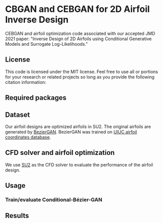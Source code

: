 # CBGAN and CEBGAN for 2D Airfoil Inverse Design
CEBGAN and airfoil optimization code associated with our accepted JMD 2021 paper: "Inverse Design of 2D Airfoils using Conditional Generative Models and Surrogate Log-Likelihoods."

<!-- ![Alt text](/architecture1.svg)
![Alt text](/architecture2.svg) -->

## License
This code is licensed under the MIT license. Feel free to use all or portions for your research or related projects so long as you provide the following citation information:

<!-- Wei Chen, Kevin Chiu, and Mark Fuge. "Airfoil Design Parameterization and Optimization using Bézier Generative Adversarial Networks." AIAA Journal (2020) Accepted.

    @article{chen2020airfoil,
	  title={Airfoil Design Parameterization and Optimization using Bézier Generative Adversarial Networks},
	  author={Chen, Wei and Chiu, Kevin and Fuge, Mark},
	  journal={AIAA Journal},
	  volume={},
	  number={},
	  pages={},
	  year={2020},
	  publisher={American Institute of Aeronautics and Astronautics}
        } -->

## Required packages

<!-- - tensorflow<2.0.0
- pyDOE
- sklearn
- numpy
- matplotlib
- autograd -->

## Dataset

Our airfoil designs are optimized airfoils in SU2. The original airfoils are generated by [BezierGAN](https://github.com/IDEALLab/airfoil-opt-gan-aiaa2019). BezierGAN was trained on [UIUC airfoil coordinates database](http://m-selig.ae.illinois.edu/ads/coord_database.html).

[//]: <The raw data contains variable number of points along airfoil curves. We created the training data by applying [B-spline interpolation](https://github.com/IDEALLab/airfoil-interpolation) on these designs and removed outlier designs.>

## CFD solver and airfoil optimization

We use [SU2](https://su2code.github.io/) as the CFD solver to evaluate the performance of the airfoil design.

## Usage

### Train/evaluate Conditional-Bézier-GAN

<!-- Go to Conditional-Bézier-GAN's directory:

```bash
cd conditional-bezier-gan
```

Train a Bézier-GAN or evaluate a trained Bézier-GAN:

```bash
python train_gan.py
```

positional arguments:
    
```
mode	train or evaluate
noise	noise dimension
```

optional arguments:

```
-h, --help            	show this help message and exit
--model_id		model ID
--save_interval 	number of intervals for saving the trained model and plotting results
```

The trained model and synthesized shape plots will be saved under directory `conditional-bezier-gan/trained_gan/<latent>_<noise>/<model_id>`, where `<latent>`, `<noise>`, and `<model_id>` are latent dimension, noise dimension, and model ID specified in the above arguments. -->

## Results

<!-- Airfoil samples of training data:

<img src=samples_aoa.svg width="640">

Randomly generated airfoils:

<img src=synthesized_noise.svg width="640"> -->




